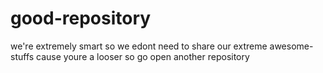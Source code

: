 # good-repository
we're extremely smart so we edont need to share our extreme awesome-stuffs cause youre a looser so go open another repository
